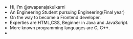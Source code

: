 - Hi, I’m @swapanajakulkarni
- An Engineering Student pursuing Engineering(Final year)
- On the way to become a Frontend developer.
- Experties are HTML,CSS, Beginner in Java and JavaScript.
- More known programming languages are C, C++.
- 
<!---
swapanajakulkarni/swapanajakulkarni is a ✨ special ✨ repository because its `README.md` (this file) appears on your GitHub profile.
You can click the Preview link to take a look at your changes.
--->
